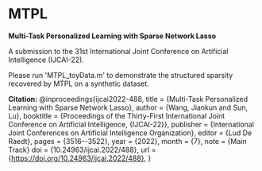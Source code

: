 # MTPL


**Multi-Task Personalized Learning with Sparse Network Lasso**

A submission to the 31st International Joint Conference on Artificial Intelligence (IJCAI-22). 

Please run 'MTPL_toyData.m' to demonstrate the structured sparsity recovered by MTPL on a synthetic dataset.

**Citation:**
@inproceedings{ijcai2022-488,
  title     = {Multi-Task Personalized Learning with Sparse Network Lasso},
  author    = {Wang, Jiankun and Sun, Lu},
  booktitle = {Proceedings of the Thirty-First International Joint Conference on
              Artificial Intelligence, {IJCAI-22}},
  publisher = {International Joint Conferences on Artificial Intelligence Organization},
  editor    = {Lud De Raedt},
  pages     = {3516--3522},
  year      = {2022},
  month     = {7},
  note      = {Main Track}
  doi       = {10.24963/ijcai.2022/488},
  url       = {https://doi.org/10.24963/ijcai.2022/488},
}
